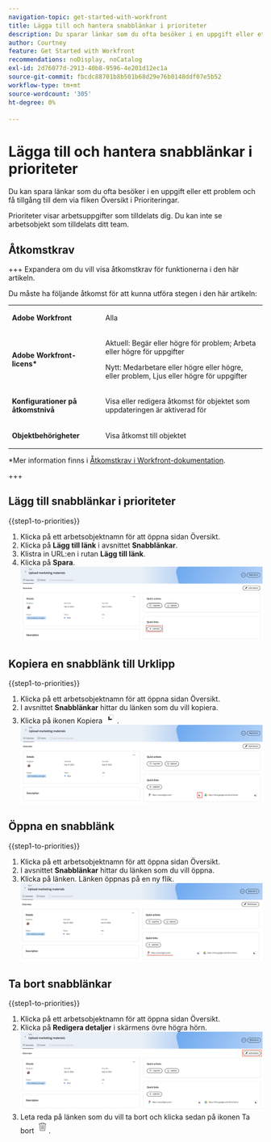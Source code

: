 ```yaml
---
navigation-topic: get-started-with-workfront
title: Lägga till och hantera snabblänkar i prioriteter
description: Du sparar länkar som du ofta besöker i en uppgift eller ett problem i Prioriteter.
author: Courtney
feature: Get Started with Workfront
recommendations: noDisplay, noCatalog
exl-id: 2d76077d-2913-40b8-9596-4e201d12ec1a
source-git-commit: fbcdc88701b8b501b68d29e76b0148ddf07e5b52
workflow-type: tm+mt
source-wordcount: '305'
ht-degree: 0%

---
```


# Lägga till och hantera snabblänkar i prioriteter

Du kan spara länkar som du ofta besöker i en uppgift eller ett problem och få tillgång till dem via fliken Översikt i Prioriteringar.

Prioriteter visar arbetsuppgifter som tilldelats dig. Du kan inte se arbetsobjekt som tilldelats ditt team.

## Åtkomstkrav

+++ Expandera om du vill visa åtkomstkrav för funktionerna i den här artikeln.

Du måste ha följande åtkomst för att kunna utföra stegen i den här artikeln:

<table style="table-layout:auto"> 
 <col> 
 </col> 
 <col> 
 </col> 
 <tbody> 
  <tr> 
   <td role="rowheader"><strong>Adobe Workfront</strong></td> 
   <td> <p>Alla</p> </td> 
  </tr> 
  <tr> 
   <td role="rowheader"><strong>Adobe Workfront-licens*</strong></td> 
   <td> 
   <p>Aktuell: Begär eller högre för problem; Arbeta eller högre för uppgifter</p>
   <p>Nytt: Medarbetare eller högre eller högre, eller problem, Ljus eller högre för uppgifter</p> 
   </td> 
  </tr> 
  <tr> 
   <td role="rowheader"><strong>Konfigurationer på åtkomstnivå</strong></td> 
   <td> <p>Visa eller redigera åtkomst för objektet som uppdateringen är aktiverad för</p></td> 
  </tr> 
  <tr> 
   <td role="rowheader"><strong>Objektbehörigheter</strong></td> 
   <td> <p>Visa åtkomst till objektet</p></td> 
  </tr> 
 </tbody> 
</table>

*Mer information finns i [Åtkomstkrav i Workfront-dokumentation](/help/quicksilver/administration-and-setup/add-users/access-levels-and-object-permissions/access-level-requirements-in-documentation.md).

+++

## Lägg till snabblänkar i prioriteter

{{step1-to-priorities}}

1. Klicka på ett arbetsobjektnamn för att öppna sidan Översikt.
1. Klicka på **Lägg till länk** i avsnittet **Snabblänkar**.
1. Klistra in URL:en i rutan **Lägg till länk**.
1. Klicka på **Spara**.
   ![Lägg till länk](assets/add-link.png)

## Kopiera en snabblänk till Urklipp

{{step1-to-priorities}}

1. Klicka på ett arbetsobjektnamn för att öppna sidan Översikt.
1. I avsnittet **Snabblänkar** hittar du länken som du vill kopiera.
1. Klicka på ikonen Kopiera ![ikonen Kopiera](assets/copy-icon.png).
   ![Kopiera länk](assets/copy-link.png)

## Öppna en snabblänk

{{step1-to-priorities}}

1. Klicka på ett arbetsobjektnamn för att öppna sidan Översikt.
1. I avsnittet **Snabblänkar** hittar du länken som du vill öppna.
1. Klicka på länken. Länken öppnas på en ny flik.
   ![Öppna länk](assets/open-link.png)

## Ta bort snabblänkar

{{step1-to-priorities}}

1. Klicka på ett arbetsobjektnamn för att öppna sidan Översikt.
1. Klicka på **Redigera detaljer** i skärmens övre högra hörn.
   ![Redigera information](assets/edit-details.png)
1. Leta reda på länken som du vill ta bort och klicka sedan på ikonen Ta bort ![ikonen Ta bort](assets/delete-icon.png).

